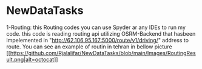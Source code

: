 # NewDataTasks

1-Routing:
this Routing codes you can use Spyder ar any IDEs to run my code. this code is reading routing api utilizing OSRM-Backend that hasbeen impelemented in "http://62.106.95.167:5000/route/v1/driving/" address to route.
You can see an example of routin in tehran in bellow picture
[[https://github.com/Rjalalifar/NewDataTasks/blob/main/Images/RoutingResult.png|alt=octocat]]
